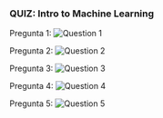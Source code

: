 ### **QUIZ: Intro to Machine Learning**

Pregunta 1:
![Question 1](/home/ntamurejocolorado/Projects/Coursera/Machine-Learning-with-Python/Week_1/images/q1.png)

Pregunta 2:
![Question 2](/home/ntamurejocolorado/Projects/Coursera/Machine-Learning-with-Python/Week_1/images/q2.png)

Pregunta 3:
![Question 3](/home/ntamurejocolorado/Projects/Coursera/Machine-Learning-with-Python/Week_1/images/q3.png)

Pregunta 4:
![Question 4](/home/ntamurejocolorado/Projects/Coursera/Machine-Learning-with-Python/Week_1/images/q4.png)

Pregunta 5:
![Question 5](/home/ntamurejocolorado/Projects/Coursera/Machine-Learning-with-Python/Week_1/images/q5.png)
